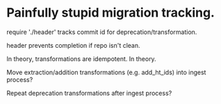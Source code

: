 # Painfully stupid migration tracking. 

require './header' tracks commit id for deprecation/transformation.

header prevents completion if repo isn't clean.

In theory, transformations are idempotent. In theory. 

Move extraction/addition transformations (e.g. add_ht_ids) into ingest process?

Repeat deprecation transformations after ingest process?

